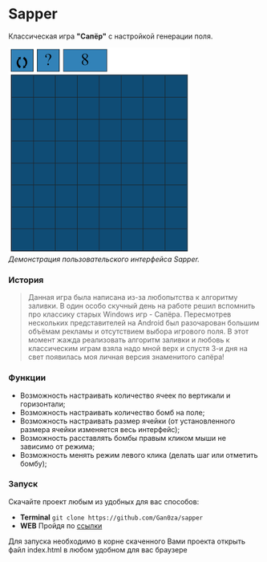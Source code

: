 # Sapper

Классическая игра **"Сапёр"** с настройкой генерации поля.

![Screenshot](https://raw.githubusercontent.com/Gan0za/sapper/main/img/screenshot.png)<br>
*Демонстрация пользовательского интерфейса Sapper.*

### История

>Данная игра была написана из-за любопытства к алгоритму заливки. 
>В один особо скучный день на работе решил вспомнить про классику старых Windows игр - Сапёра. 
>Пересмотрев нескольких представителей на Android был разочарован большим объёмам рекламы и отсутствием выбора игрового поля. 
>В этот момент жажда реализовать алгоритм заливки и любовь к классическим играм взяла надо мной верх и спустя 3-и дня на свет появилась моя личная версия знаменитого сапёра!

### Функции

- Возможность настраивать количество ячеек по вертикали и горизонтали;
- Возможность настраивать количество бомб на поле;
- Возможность настраивать размер ячейки (от установленного размера ячейки изменяется весь интерфейс);
- Возможность расставлять бомбы правым кликом мыши не зависимо от режима;
- Возможность менять режим левого клика (делать шаг или отметить бомбу);

### Запуск

Скачайте проект любым из удобных для вас способов:
- **Terminal** `git clone https://github.com/Gan0za/sapper` 
- **WEB** Пройдя по [ссылки](https://github.com/Gan0za/sapper/archive/refs/heads/main.zip)

Для запуска необходимо в корне скаченного Вами проекта открыть файл index.html в любом удобном для вас браузере